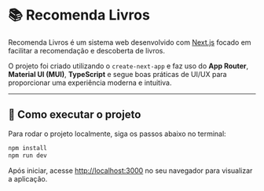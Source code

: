 # 📚 Recomenda Livros

Recomenda Livros é um sistema web desenvolvido com [Next.js](https://nextjs.org/) focado em facilitar a recomendação e descoberta de livros.

O projeto foi criado utilizando o `create-next-app` e faz uso do **App Router**, **Material UI (MUI)**, **TypeScript** e segue boas práticas de UI/UX para proporcionar uma experiência moderna e intuitiva.

---

## 🚀 Como executar o projeto

Para rodar o projeto localmente, siga os passos abaixo no terminal:

```bash
npm install
npm run dev
```

Após iniciar, acesse [http://localhost:3000](http://localhost:3000) no seu navegador para visualizar a aplicação.

